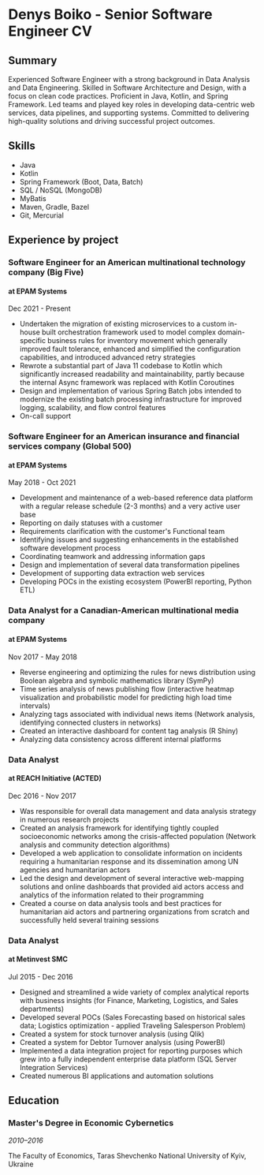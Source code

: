 # Denys Boiko - Senior Software Engineer CV

## Summary

Experienced Software Engineer with a strong background in Data Analysis and Data Engineering. Skilled in Software Architecture and Design, with a focus on clean code practices. Proficient in Java, Kotlin, and Spring Framework. Led teams and played key roles in developing data-centric web services, data pipelines, and supporting systems. Committed to delivering high-quality solutions and driving successful project outcomes.

## Skills

* Java
* Kotlin
* Spring Framework (Boot, Data, Batch)
* SQL / NoSQL (MongoDB)
* MyBatis
* Maven, Gradle, Bazel
* Git, Mercurial

## Experience by project

### Software Engineer for an American multinational technology company (Big Five)
#### at EPAM Systems

Dec 2021 - Present


* Undertaken the migration of existing microservices to a custom in-house built orchestration framework used to model complex domain-specific business rules for inventory movement which generally improved fault tolerance, enhanced and simplified the configuration capabilities, and introduced advanced retry strategies 
* Rewrote a substantial part of Java 11 codebase to Kotlin which significantly increased readability and maintainability, partly because the internal Async framework was replaced with Kotlin Coroutines
* Design and implementation of various Spring Batch jobs intended to modernize the existing batch processing infrastructure for improved logging, scalability, and flow control features
* On-call support

### Software Engineer for an American insurance and financial services company (Global 500)
#### at EPAM Systems

May 2018 - Oct 2021

* Development and maintenance of a web-based reference data platform with a regular release schedule (2-3 months) and a very active user base
* Reporting on daily statuses with a customer
* Requirements clarification with the customer's Functional team
* Identifying issues and suggesting enhancements in the established software development process
* Coordinating teamwork and addressing information gaps
* Design and implementation of several data transformation pipelines
* Development of supporting data extraction web services
* Developing POCs in the existing ecosystem (PowerBI reporting, Python ETL)

### Data Analyst for a Canadian-American multinational media company
#### at EPAM Systems

Nov 2017 - May 2018

* Reverse engineering and optimizing the rules for news distribution using Boolean algebra and symbolic mathematics library (SymPy)
* Time series analysis of news publishing flow (interactive heatmap visualization and probabilistic model for predicting high load time intervals)
* Analyzing tags associated with individual news items  (Network analysis, identifying connected clusters in networks)
* Created an interactive dashboard for content tag analysis (R Shiny)
* Analyzing data consistency across different internal platforms

### Data Analyst
#### at REACH Initiative (ACTED)

Dec 2016 - Nov 2017

* Was responsible for overall data management and data analysis strategy in numerous research projects
* Created an analysis framework for identifying tightly coupled socioeconomic networks among the crisis-affected population (Network analysis and community detection algorithms)
* Developed a web application to consolidate information on incidents requiring a humanitarian response and its dissemination among UN agencies and humanitarian actors
* Led the design and development of several interactive web-mapping solutions and online dashboards that provided aid actors access and analytics of the information related to their programming
* Created a course on data analysis tools and best practices for humanitarian aid actors and partnering organizations from scratch and successfully held several training sessions

### Data Analyst
#### at Metinvest SMC

Jul 2015 - Dec 2016

* Designed and streamlined a wide variety of complex analytical reports with business insights (for Finance, Marketing, Logistics, and Sales departments)
* Developed several POCs (Sales Forecasting based on historical sales data; Logistics optimization - applied Traveling Salesperson Problem)
* Created a system for stock turnover analysis (using Qlik)
* Created a system for Debtor Turnover analysis (using PowerBI)
* Implemented a data integration project for reporting purposes which grew into a fully independent enterprise data platform (SQL Server Integration Services)
* Created numerous BI applications and automation solutions

## Education

### Master's Degree in Economic Cybernetics

*2010–2016*

The Faculty of Economics, Taras Shevchenko National University of Kyiv, Ukraine

